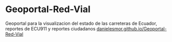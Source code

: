 # Geoportal-Red-Vial
Geoportal para la visualizacion del estado de las carreteras de Ecuador, reportes de ECU911 y reportes ciudadanos
[danielesmor.github.io/Geoportal-Red-Vial](https://danielesmor.github.io/Geoportal-Red-Vial/)
